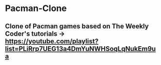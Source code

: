 # Pacman-Clone
## Clone of Pacman games based on The Weekly Coder's tutorials -> https://youtube.com/playlist?list=PLiRrp7UEG13a4DmYuNWHSoqLqNukEm9ua
